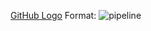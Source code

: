 
[GitHub Logo](/images/logo.png)
Format: ![pipeline](https://github.com/HorvathLab/NGS/blob/master/scReQTL/docs/Pipeline_v2.png)

